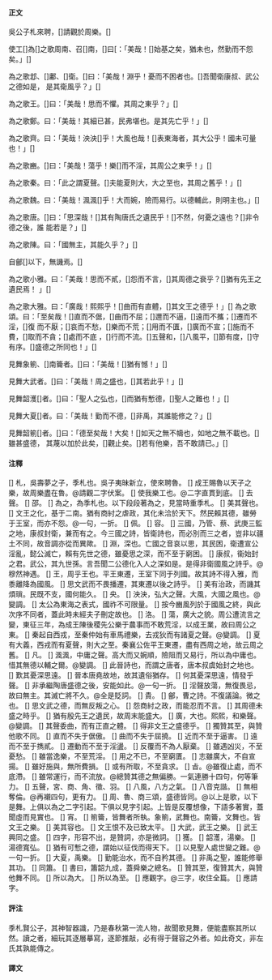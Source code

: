 #### 正文

吳公子札來聘，[]請觀於周樂。[]

使工[]為[]之歌周南、召[]南，[]曰[：「美哉！[]始基之矣，猶未也，然勤而不怨矣。」[]

為之歌邶、[]鄘、[]衛。[]曰：「美哉！淵乎！憂而不困者也。[]吾聞衛康叔、武公之德如是，
是其衛風乎？」[]

為之歌王。[]曰：「美哉！思而不懼。其周之東乎？」[]

為之歌鄭。曰：「美哉！其細已甚，民弗堪也。是其先亡乎！」[]

為之歌齊。曰：「美哉！泱泱[]乎！大風也哉！[]表東海者，其大公乎！國未可量也！」[]

為之歌豳。[]曰：「美哉！蕩乎！樂[]而不淫，其周公之東乎！」[]

為之歌秦。曰：「此之謂夏聲。[]夫能夏則大，大之至也，其周之舊乎！」[]

為之歌魏。曰：「美哉！渢渢[]乎！大而婉，險而易行。以德輔此，則明主也。」[]

為之歌唐。[]曰：「思深哉！[]其有陶唐氏之遺民乎！[]不然，何憂之遠也？[]非令德之後，誰
能若是？」[]

為之歌陳。曰：「國無主，其能久乎？」[]

自鄶[]以下，無譏焉。[]

為之歌小雅。曰：「美哉！思而不貳，[]怨而不言，[]其周德之衰乎？[]猶有先王之遺民焉！
」[]

為之歌大雅。曰：「廣哉！熙熙乎！[]曲而有直體，[]其文王之德乎！」[]
為之歌頌。曰：「至矣哉！[]直而不倨，[]曲而不屈；[]邇而不逼，[]遠而不攜；[]遷而不淫，[]復
而不厭；[]哀而不愁，[]樂而不荒；[]用而不匱，[]廣而不宣；[]施而不費，[]取而不貪；[]處而不底
，[]行而不流。[]五聲和，[]八風平，[]節有度，[]守有序。[]盛德之所同也！」[]

見舞象箾、[]南籥者。[]曰：「美哉！[]猶有憾！」[]

見舞大武者。[]曰：「美哉！周之盛也，[]其若此乎！」[]

見舞韶濩[]者。[]曰：「聖人之弘也，[]而猶有慙德，[]聖人之難也！」[]

見舞大夏[]者。曰：「美哉！勤而不德，[]非禹，其誰能修之？」[]

見舞韶箾[]者。[]曰：「德至矣哉！大矣！[]如天之無不幬也，如地之無不載也。[]雖甚盛德，
其蔑以加於此矣，[]觀止矣。[]若有他樂，吾不敢請已。」[]


#### 注釋

[] 札，吳壽夢之子，季札也。吳子夷昧新立，使來聘魯。
[] 成王賜魯以天子之樂，故周樂盡在魯。@請觀二字伏案。
[] 使我樂工也。@二字直貫到底。
[] 去聲。
[] 邵。
[] 為之，為季札也。以下段段著為之，見當時重季札。
[] 美其聲也。
[] 文王之化，基于二南。猶有商紂之虐政，其化未洽於天下。然民賴其德，雖勞于王室，而亦不怨。@一句，一折。
[] 佩。
[] 容。
[] 三國，乃管、蔡、武庚三監之地，康叔封衛，兼而有之。今三國之詩，皆衛詩也，而必別而三之者，豈非以疆土不同，故音調亦從而異歟。
[] 淵，深也。亡國之音哀以思，其民困，衛遭宣公淫亂，懿公滅亡，賴有先世之德，雖憂思之深，而不至于窮困。
[] 康叔，衞始封之君。武公，其九世孫。言吾聞二公德化入人之深如是。是得非衛國風之詩乎。@穆然神遇。
[] 王，周乎王也。平王東遷，王室下同于列國。故其詩不得入雅，而黍離降為國風。
[] 思文武而不畏播遷，其東遷以後之詩乎。
[] 美有治政，而譏其煩瑣。民既不支，國何能久。
[] 央。
[] 泱泱，弘大之聲。大風，大國之風也。@變調。
[] 太公為東海之表式，國祚不可限量。
[] 按今豳風列於于國風之終，與此次序不同者，蓋此時未經夫子刪定故也。
[] 洛。
[] 蕩，廣大之貌。周公遭流言之變，東征三年，為成王陳後稷先公樂于農事而不敢荒淫，以成王業，故曰周公之東。
[] 秦起自西戎，至秦仲始有車馬禮樂，去戎狄而有諸夏之聲。@變調。
[] 夏有大義，西戎而有夏聲，則大之至。秦襄公佐平王東遷，盡有西周之地，故云周之舊。
[] 凡。
[] 渢渢，中庸之聲。高大而又婉順，險阻而又易行，所以為中庸也。惜其無德以輔之爾。@變調。
[] 此晉詩也，而謂之唐者，唐本叔虞始封之地也。
[] 歎其憂深思遠。
[] 晉本唐堯故地，故其遺俗猶存。
[] 何其憂深思遠，情發乎聲。
[] 非承繼陶唐盛德之後，安能如此。@一句一折。
[] 淫聲放蕩，無復畏忌，故曰無主。其滅亡將不久。@全是貶詞。
[] 貴。
[] 鄶，曹之詩。不復議論。微之也。
[] 思文武之德，而無反叛之心。
[] 怨商紂之政，而能忍而不言。
[] 其周德未盛之時乎。
[] 猶有殷先王之遺民，故周末能盛大。
[] 廣，大也。熙熙，和樂聲。@變調。
[] 其聲委曲，而有正直之體。
[] 得非文王之盛德乎。
[] 獨贊其至，與贊他歌不同。
[] 直而不失于倨傲。
[] 曲而不失于屈撓。
[] 近而不至于逼害。
[] 遠而不至于擕貳。
[] 遷動而不至于淫盪。
[] 反覆而不為人厭棄。
[] 雖遇凶災，不至憂愁。
[] 雖當逸樂，不至荒淫。
[] 用之不已，不至窮匱。
[] 志雖廣大，不自宣揚。
[] 雖好施與，無所費損。
[] 或有所取，不至貪求。
[] 㫖。@雖復止處，而不底滯。
[] 雖常運行，而不流放。@總贊其德之無偏勝。一氣連勝十四句，何等筆力。
[] 五聲，宮、商、角、徵、羽。
[] 八風，八方之氣。
[] 八音克諧。
[] 無相奪倫。@再襯四句，更有力。
[] 周、魯、商三頌，盛德皆同。@以上是歌，以下是舞。上俱以為之二字引起。下俱以見字引起。上皆是反覆想像，下語多著實，蓋聞虛而見實也。
[] 宵。
[] 箾籥，皆舞者所執。象箾，武舞也。南籥，文舞也。皆文王之樂。
[] 美其容也。
[] 文王恨不及已致太平。
[] 大武，武王之樂。
[] 武王興同之盛。
[] 四字，形容不出，是贊詞，亦是微詞。
[] 獲。
[] 韶濩，湯樂。
[] 湯德寬弘。
[] 猶有可慙之德，謂始以征伐而得天下。
[] 以見聖人處世變之難。@一句一折。
[] 大夏，禹樂。
[] 勤能治水，而不自矜其德。
[] 非禹之聖，誰能修舉其功。
[] 同簫。
[] 書曰，簫韶九成，蓋舜樂之總名。
[] 贊其至，復贊其大，與贊他舞不同。
[] 所以為大。
[] 所以為至。
[] 應觀字。@三字，收住全篇。
[] 應請字。


#### 評注

季札賢公子，其神智器識，乃是春秋第一流人物，故聞歌見舞，便能盡察其所以然。讀之者，細玩其逐層摹寫，逐節推敲，必有得于聲容之外者。如此奇文，非左氏其孰能傳之。



#### 譯文

